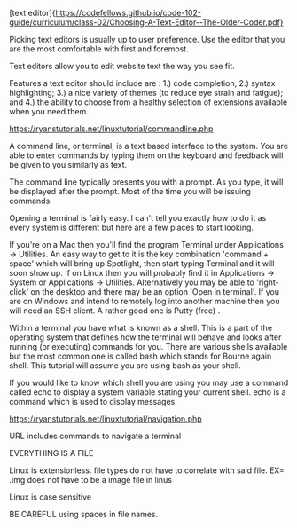 [text editor]{https://codefellows.github.io/code-102-guide/curriculum/class-02/Choosing-A-Text-Editor--The-Older-Coder.pdf}

Picking text editors is usually up to user preference. Use the editor that you are the most comfortable with first and foremost. 

Text editors allow you to edit website text the way you see fit. 

Features a text editor should include are : 1.) code completion; 2.) syntax
highlighting; 3.) a nice variety of themes (to reduce eye strain and
fatigue); and 4.) the ability to choose from a healthy selection of
extensions available when you need them.

https://ryanstutorials.net/linuxtutorial/commandline.php

A command line, or terminal, is a text based interface to the system. You are able to enter commands by typing them on the keyboard and feedback will be given to you similarly as text.

The command line typically presents you with a prompt. As you type, it will be displayed after the prompt. Most of the time you will be issuing commands.

Opening a terminal is fairly easy. I can't tell you exactly how to do it as every system is different but here are a few places to start looking.

If you're on a Mac then you'll find the program Terminal under Applications -> Utilities. An easy way to get to it is the key combination 'command + space' which will bring up Spotlight, then start typing Terminal and it will soon show up.
If on Linux then you will probably find it in Applications -> System or Applications -> Utilities. Alternatively you may be able to 'right-click' on the desktop and there may be an option 'Open in terminal'.
If you are on Windows and intend to remotely log into another machine then you will need an SSH client. A rather good one is Putty (free) .

Within a terminal you have what is known as a shell. This is a part of the operating system that defines how the terminal will behave and looks after running (or executing) commands for you. There are various shells available but the most common one is called bash which stands for Bourne again shell. This tutorial will assume you are using bash as your shell.

If you would like to know which shell you are using you may use a command called echo to display a system variable stating your current shell. echo is a command which is used to display messages.

https://ryanstutorials.net/linuxtutorial/navigation.php

URL includes commands to navigate a terminal

EVERYTHING IS A FILE

Linux is extensionless. file types do not have to correlate with said file. EX= .img does not have to be a image file in linus

Linux is case sensitive

BE CAREFUL using spaces in file names.

